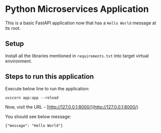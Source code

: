 # Python Microservices Application

This is a basic FastAPI application now that has a `Hello World` message at its root.  

## Setup  

Install all the libraries mentioned in `requirements.txt` into target virtual environment.

## Steps to run this application  

Execute below line to run the application:

```shell
uvicorn app:app --reload
```

Now, visit the URL - [http://127.0.0.1:8000/](http://127.0.0.1:8000/)

You should see below message:  

```shell
{"message": "Hello World"}
```
